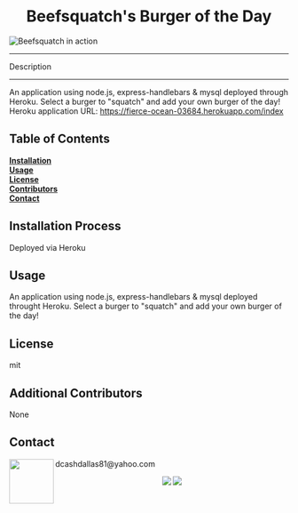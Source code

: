 
<h1 align="center">Beefsquatch's Burger of the Day</h1>

![Beefsquatch in action](https://github.com/dcashdallas/Burger/blob/master/public/assets/images/beefsquatchbodinaction.gif?raw=true)
<hr>
  Description<hr>

  An application using node.js, express-handlebars & mysql deployed through Heroku. Select a burger to "squatch" and add your own burger of the day! Heroku application URL: https://fierce-ocean-03684.herokuapp.com/index 
  
  ## Table of Contents<br>
  **[Installation](#Installation)**<br>
  **[Usage](#Usage)**<br>
  **[License](#License)**</br>
  **[Contributors](#Contributors)**<br>
  **[Contact](#Contact)**<br>
  
  ## **Installation Process**<br>  
  Deployed via Heroku
  ## **Usage**<br>
  An application using node.js, express-handlebars & mysql deployed throught Heroku. Select a burger to "squatch" and add your own burger of the day!
  ## **License**<br>
  mit
  ## **Additional Contributors**<br>
  None

  ## **Contact**<br>
  <img src="https://avatars1.githubusercontent.com/u/60990838?v=4" class="profile" align="left" height="80"/>
  dcashdallas81@yahoo.com<br>
  
  <p align="center" margin="35px">
    <a>
      <img src="https://img.shields.io/badge/Author%3A-Daniel%20Cash-red"/></>
    <a>
    <a>
    <img src="https://img.shields.io/badge/Release%20Version%20-1.0-green"/></>
    <a>
    </p>
